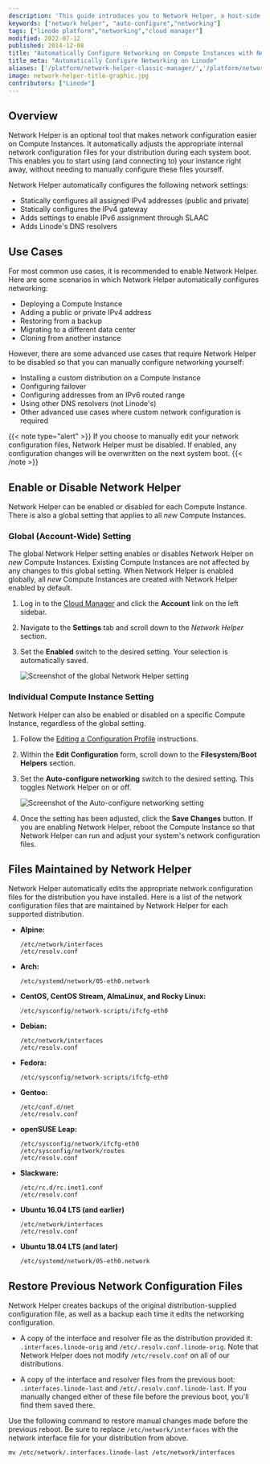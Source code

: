 ```yaml
---
description: 'This guide introduces you to Network Helper, a host-side service which automatically sets a static IPv4 address and gateway when your Linode is being provisioned.'
keywords: ["network helper", "auto-configure","networking"]
tags: ["linode platform","networking","cloud manager"]
modified: 2022-07-12
published: 2014-12-08
title: "Automatically Configure Networking on Compute Instances with Network Helper"
title_meta: "Automatically Configure Networking on Linode"
aliases: ['/platform/network-helper-classic-manager/','/platform/network-helper/','/platform/network-helper-new-manager/','/guides/network-helper/']
image: network-helper-title-graphic.jpg
contributors: ["Linode"]
---
```


## Overview

Network Helper is an optional tool that makes network configuration easier on Compute Instances. It automatically adjusts the appropriate internal network configuration files for your distribution during each system boot. This enables you to start using (and connecting to) your instance right away, without needing to manually configure these files yourself.

Network Helper automatically configures the following network settings:

- Statically configures all assigned IPv4 addresses (public and private)
- Statically configures the IPv4 gateway
- Adds settings to enable IPv6 assignment through SLAAC
- Adds Linode's DNS resolvers

## Use Cases

For most common use cases, it is recommended to enable Network Helper. Here are some scenarios in which Network Helper automatically configures networking:

- Deploying a Compute Instance
- Adding a public or private IPv4 address
- Restoring from a backup
- Migrating to a different data center
- Cloning from another instance

However, there are some advanced use cases that require Network Helper to be disabled so that you can manually configure networking yourself:

- Installing a custom distribution on a Compute Instance
- Configuring failover
- Configuring addresses from an IPv6 routed range
- Using other DNS resolvers (not Linode's)
- Other advanced use cases where custom network configuration is required

{{< note type="alert" >}}
If you choose to manually edit your network configuration files, Network Helper must be disabled. If enabled, any configuration changes will be overwritten on the next system boot.
{{< /note >}}

## Enable or Disable Network Helper

Network Helper can be enabled or disabled for each Compute Instance. There is also a global setting that applies to all *new* Compute Instances.

### Global (Account-Wide) Setting

The global Network Helper setting enables or disables Network Helper on *new* Compute Instances. Existing Compute Instances are not affected by any changes to this global setting. When Network Helper is enabled globally, all *new* Compute Instances are created with Network Helper enabled by default.

1. Log in to the [Cloud Manager](https://cloud.linode.com) and click the **Account** link on the left sidebar.

1. Navigate to the **Settings** tab and scroll down to the *Network Helper* section.

1. Set the **Enabled** switch to the desired setting. Your selection is automatically saved.

    ![Screenshot of the global Network Helper setting](network-helper-global-setting.png)

### Individual Compute Instance Setting

Network Helper can also be enabled or disabled on a specific Compute Instance, regardless of the global setting.

1. Follow the [Editing a Configuration Profile](/docs/products/compute/compute-instances/guides/configuration-profiles/#editing-a-configuration-profile) instructions.

1. Within the **Edit Configuration** form, scroll down to the **Filesystem/Boot Helpers** section.

1. Set the **Auto-configure networking** switch to the desired setting. This toggles Network Helper on or off.

    ![Screenshot of the Auto-configure networking setting](network-helper-setting.png)

1. Once the setting has been adjusted, click the **Save Changes** button. If you are enabling Network Helper, reboot the Compute Instance so that Network Helper can run and adjust your system's network configuration files.

## Files Maintained by Network Helper

Network Helper automatically edits the appropriate network configuration files for the distribution you have installed. Here is a list of the network configuration files that are maintained by Network Helper for each supported distribution.

-   **Alpine:**

        /etc/network/interfaces
        /etc/resolv.conf

-   **Arch:**

        /etc/systemd/network/05-eth0.network

-   **CentOS, CentOS Stream, AlmaLinux, and Rocky Linux:**

        /etc/sysconfig/network-scripts/ifcfg-eth0

-   **Debian:**

        /etc/network/interfaces
        /etc/resolv.conf

-   **Fedora:**

        /etc/sysconfig/network-scripts/ifcfg-eth0

-   **Gentoo:**

        /etc/conf.d/net
        /etc/resolv.conf

-   **openSUSE Leap:**

        /etc/sysconfig/network/ifcfg-eth0
        /etc/sysconfig/network/routes
        /etc/resolv.conf

-   **Slackware:**

        /etc/rc.d/rc.inet1.conf
        /etc/resolv.conf

-   **Ubuntu 16.04 LTS (and earlier)**

        /etc/network/interfaces
        /etc/resolv.conf

-   **Ubuntu 18.04 LTS (and later)**

        /etc/systemd/network/05-eth0.network

## Restore Previous Network Configuration Files

Network Helper creates backups of the original distribution-supplied configuration file, as well as a backup each time it edits the networking configuration.

- A copy of the interface and resolver file as the distribution provided it: `.interfaces.linode-orig` and `/etc/.resolv.conf.linode-orig`. Note that Network Helper does not modify `/etc/resolv.conf` on all of our distributions.

- A copy of the interface and resolver files from the previous boot: `.interfaces.linode-last` and `/etc/.resolv.conf.linode-last`. If you manually changed either of these file before the previous boot, you'll find them saved there.

Use the following command to restore manual changes made before the previous reboot. Be sure to replace `/etc/network/interfaces` with the network interface file for your distribution from above.

```command
mv /etc/network/.interfaces.linode-last /etc/network/interfaces
```